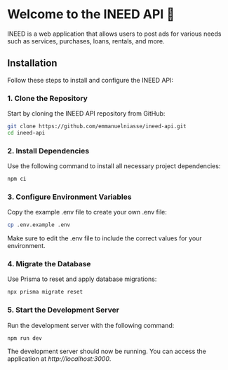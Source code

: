 # Welcome to the INEED API 👋

INEED is a web application that allows users to post ads for various needs such as services, purchases, loans, rentals, and more.

## Installation

Follow these steps to install and configure the INEED API:

### 1. Clone the Repository

Start by cloning the INEED API repository from GitHub:

```bash
git clone https://github.com/emmanuelniasse/ineed-api.git
cd ineed-api
```

### 2. Install Dependencies

Use the following command to install all necessary project dependencies:

```bash
npm ci
```

### 3. Configure Environment Variables

Copy the example .env file to create your own .env file:

```bash
cp .env.example .env
```

Make sure to edit the .env file to include the correct values for your environment.

### 4. Migrate the Database

Use Prisma to reset and apply database migrations:

```bash
npx prisma migrate reset
```

### 5. Start the Development Server

Run the development server with the following command:

```bash
npm run dev
```

The development server should now be running. You can access the application at _http://localhost:3000_.
